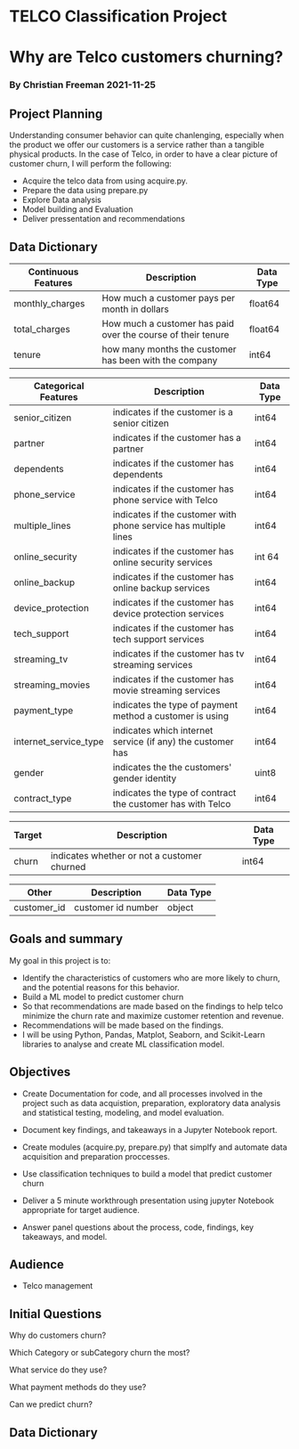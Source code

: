 # TELCO Classification Project

#  Why are Telco customers churning?

### By Christian Freeman 2021-11-25



## Project Planning

Understanding consumer behavior can quite chanlenging,  especially when the product we offer our customers is a service rather than a tangible physical products. In the case of Telco, in order to have a clear picture of customer churn, I will perform the following:
- Acquire the telco data from using acquire.py.
- Prepare the data using prepare.py
- Explore Data analysis
- Model building and Evaluation
- Deliver pressentation and recommendations 

## Data Dictionary 

|Continuous Features  |    Description                                                 |Data Type|
|---------------------|----------------------------------------------------------------|---------|
|monthly_charges      |How much a customer pays per month in dollars                   |float64  |
|total_charges        |How much a customer has paid over the course of their tenure    |float64  |
|tenure               |how many months the customer has been with the company          |int64    |

|Categorical Features |    Description                                                 |Data Type|
|---------------------|----------------------------------------------------------------|---------|
|senior_citizen       |indicates if the customer is a senior citizen                   |int64    |
|partner              |indicates if the customer has a partner                         |int64    |
|dependents           |indicates if the customer has dependents                        |int64    |
|phone_service        |indicates if the customer has phone service with Telco          |int64    |
|multiple_lines       |indicates if the customer with phone service has multiple lines |int64    |
|online_security      |indicates if the customer has online security services          |int 64   |
|online_backup        |indicates if the customer has online backup services            |int64    |
|device_protection    |indicates if the customer has device protection services        |int64    |
|tech_support         |indicates if the customer has tech support services             |int64    |
|streaming_tv         |indicates if the customer has tv streaming services             |int64    |
|streaming_movies     |indicates if the customer has movie streaming services          |int64    |
|payment_type         |indicates the type of payment method a customer is using        |int64    |
|internet_service_type|indicates which internet service (if any) the customer has      |int64    |
|gender               |indicates the the customers' gender identity                    |uint8    |
|contract_type        |indicates the type of contract the customer has with Telco      |int64    |

|Target               |   Description                                                  |Data Type|
|---------------------|----------------------------------------------------------------|---------|
|churn                |indicates whether or not a customer churned                     |int64    |

|Other                |   Description                                                  |Data Type|
|---------------------|----------------------------------------------------------------|---------|
|customer_id          |customer id number                                              |object   |
 
 ##  Goals and summary

My goal in this project is to: 
- Identify the characteristics of customers who are more likely to churn, and the potential reasons for this behavior.
- Build a ML model to predict customer churn
- So that recommendations are made based on the findings to help telco minimize the churn rate and maximize customer retention and revenue.
- Recommendations will be made based on the findings.
- I will be using Python, Pandas, Matplot, Seaborn, and Scikit-Learn libraries to analyse and create ML classification model.


## Objectives

- Create Documentation for code, and all processes involved in the project such as 
data acquistion, preparation, exploratory data analysis and statistical testing, modeling, and model evaluation. 

- Document key findings, and takeaways in a Jupyter Notebook report.

- Create modules (acquire.py, prepare.py) that simplfy and automate data acquisition and preparation proccesses.

- Use classification techniques to build a model that predict customer churn

- Deliver a 5 minute workthrough presentation  using jupyter Notebook appropriate for target audience.

- Answer panel questions about the process, code, findings, key takeaways, and model.


## Audience
- Telco management


## Initial Questions

Why do customers churn?

Which Category or subCategory churn the most?

What service do they use?

What payment methods do they use?

Can we predict churn?



## Data Dictionary 










































